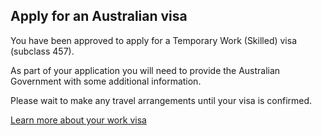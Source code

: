 ## Apply for an Australian visa

You have been approved to apply for a Temporary Work (Skilled) visa (subclass 457).

As part of your application you will need to provide the Australian Government with some additional information.

Please wait to make any travel arrangements until your visa is confirmed.

[Learn more about your work visa]()
